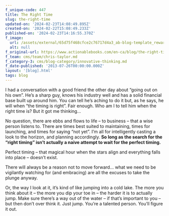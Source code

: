 ```yaml
---
f_unique-code: 447
title: The Right Time
slug: the-right-time
updated-on: '2024-02-23T14:08:49.895Z'
created-on: '2024-02-22T15:08:49.233Z'
published-on: '2024-02-23T14:16:55.370Z'
f_image:
  url: /assets/external/65d75f468cfce2c76717d4a3_ab-blog-template_reward.jpeg
  alt: null
f_original-url: https://www.actionablebooks.com/en-ca/blog/the-right-time/
f_team: cms/team/chris-taylor.md
f_category-3: cms/blog-category/innovative-thinking.md
f_date-published: '2013-07-26T00:00:00.000Z'
layout: '[blog].html'
tags: blog
---
```


I had a conversation with a good friend the other day about “going out on his own”. He’s a sharp guy, knows his industry well and has a solid financial base built up around him. You can tell he’s aching to do it but, as he says, he will when “the timing is right”. Fair enough. Who am I to tell him when the right time is? But it got me thinking…

No question, there are ebbs and flows to life – to business – that a wise person listens to. There are times best suited to maintaining, times for launching, and times for saying “not yet”. I’m all for intelligently casting a look to the horizon, and planning accordingly. **So long as the search for the “right timing” isn’t actually a naive attempt to wait for the perfect timing.**

Perfect timing – that magical hour when the stars align and everything falls into place – doesn’t exist.

There will always be a reason not to move forward… what we need to be vigilantly watching for (and embracing) are all the excuses to take the plunge anyway.

Or, the way I look at it, it’s kind of like jumping into a cold lake. The more you think about it – the more you dip your toe in – the harder it is to actually jump. Make sure there’s a way out of the water – if that’s important to you – but then don’t over think it. Just jump. You’re a talented person. You’ll figure it out.
